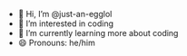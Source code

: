 - 👋 Hi, I’m @just-an-egglol
- 👀 I’m interested in coding
- 🌱 I’m currently learning more about coding
- 😄 Pronouns: he/him
